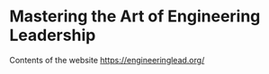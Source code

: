 # Mastering the Art of Engineering Leadership

Contents of the website https://engineeringlead.org/
